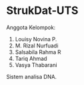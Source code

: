 # StrukDat-UTS

Anggota Kelompok:
1. Louisy Novina P.
2. M. Rizal Nurfuadi
3. Salsabila Rahma R
4. Tariq Ahmad
5. Vasya Thabarani

Sistem analisa DNA.